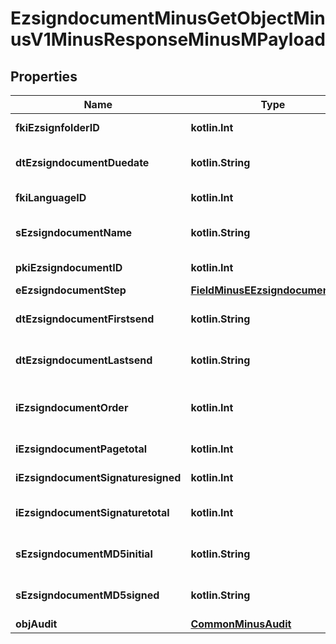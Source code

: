 
# EzsigndocumentMinusGetObjectMinusV1MinusResponseMinusMPayload

## Properties
Name | Type | Description | Notes
------------ | ------------- | ------------- | -------------
**fkiEzsignfolderID** | **kotlin.Int** | The unique ID of the Ezsignfolder | 
**dtEzsigndocumentDuedate** | **kotlin.String** | The maximum date and time at which the Ezsigndocument can be signed. | 
**fkiLanguageID** | **kotlin.Int** | The unique ID of the Language.  Valid values:  |Value|Description| |-|-| |1|French| |2|English| | 
**sEzsigndocumentName** | **kotlin.String** | The name of the document that will be presented to Ezsignfoldersignerassociations | 
**pkiEzsigndocumentID** | **kotlin.Int** | The unique ID of the Ezsigndocument | 
**eEzsigndocumentStep** | [**FieldMinusEEzsigndocumentStep**](FieldMinusEEzsigndocumentStep.md) |  | 
**dtEzsigndocumentFirstsend** | **kotlin.String** | The date and time when the Ezsigndocument was first sent. | 
**dtEzsigndocumentLastsend** | **kotlin.String** | The date and time when the Ezsigndocument was sent the last time. | 
**iEzsigndocumentOrder** | **kotlin.Int** | The order in which the Ezsigndocument will be presented to the signatory in the Ezsignfolder. | 
**iEzsigndocumentPagetotal** | **kotlin.Int** | The number of pages in the Ezsigndocument. | 
**iEzsigndocumentSignaturesigned** | **kotlin.Int** | The number of signatures that were signed in the document. | 
**iEzsigndocumentSignaturetotal** | **kotlin.Int** | The number of total signatures that were requested in the Ezsigndocument. | 
**sEzsigndocumentMD5initial** | **kotlin.String** | MD5 Hash of the initial PDF Document before signatures were applied to it. | 
**sEzsigndocumentMD5signed** | **kotlin.String** | MD5 Hash of the final PDF Document after all signatures were applied to it. | 
**objAudit** | [**CommonMinusAudit**](CommonMinusAudit.md) |  | 



